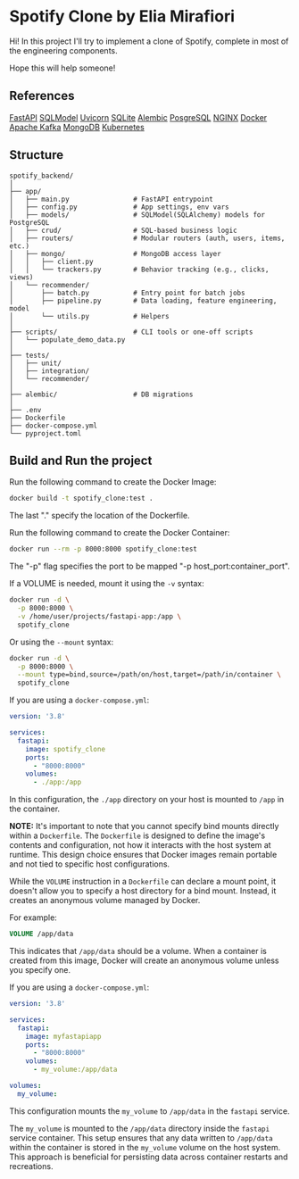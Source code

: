 # Spotify Clone by Elia Mirafiori

Hi! In this project I'll try to implement a clone of Spotify, complete in most of the engineering components.

Hope this will help someone!

## References

[FastAPI](https://fastapi.tiangolo.com/)
[SQLModel](https://sqlmodel.tiangolo.com/)
[Uvicorn](https://www.uvicorn.org/settings/)
[SQLite](https://sqlite.org/index.html)
[Alembic](https://alembic.sqlalchemy.org/en/latest/)
[PosgreSQL](https://www.postgresql.org/)
[NGINX](https://nginx.org/en/#basic_http_features)
[Docker](https://www.docker.com/resources/)
[Apache Kafka](https://kafka.apache.org/)
[MongoDB](https://www.mongodb.com/)
[Kubernetes](https://kubernetes.io/)

## Structure

```text
spotify_backend/
│
├── app/
│   ├── main.py                # FastAPI entrypoint
│   ├── config.py              # App settings, env vars
│   ├── models/                # SQLModel(SQLAlchemy) models for PostgreSQL
│   ├── crud/                  # SQL-based business logic
│   ├── routers/               # Modular routers (auth, users, items, etc.)
│   ├── mongo/                 # MongoDB access layer
│   │   ├── client.py
│   │   └── trackers.py        # Behavior tracking (e.g., clicks, views)
│   └── recommender/
│       ├── batch.py           # Entry point for batch jobs
│       ├── pipeline.py        # Data loading, feature engineering, model
│       └── utils.py           # Helpers
│
├── scripts/                   # CLI tools or one-off scripts
│   └── populate_demo_data.py
│
├── tests/
│   ├── unit/
│   ├── integration/
│   └── recommender/
│
├── alembic/                   # DB migrations
│
├── .env
├── Dockerfile
├── docker-compose.yml
└── pyproject.toml
```

## Build and Run the project

Run the following command to create the Docker Image:

```bash
docker build -t spotify_clone:test .
```

The last "." specify the location of the Dockerfile.

Run the following command to create the Docker Container:

```bash
docker run --rm -p 8000:8000 spotify_clone:test
```

The "-p" flag specifies the port to be mapped "-p host_port:container_port".

If a VOLUME is needed, mount it using the `-v` syntax:

```bash
docker run -d \
  -p 8000:8000 \
  -v /home/user/projects/fastapi-app:/app \
  spotify_clone
```

Or using the `--mount` syntax:

```bash
docker run -d \
  -p 8000:8000 \
  --mount type=bind,source=/path/on/host,target=/path/in/container \
  spotify_clone
```

If you are using a `docker-compose.yml`:

```yaml
version: '3.8'

services:
  fastapi:
    image: spotify_clone
    ports:
      - "8000:8000"
    volumes:
      - ./app:/app
```

In this configuration, the `./app` directory on your host is mounted to `/app` in the container.

**NOTE:**
It's important to note that you cannot specify bind mounts directly within a `Dockerfile`. The `Dockerfile` is designed to define the image's contents and configuration, not how it interacts with the host system at runtime. This design choice ensures that Docker images remain portable and not tied to specific host configurations.

While the `VOLUME` instruction in a `Dockerfile` can declare a mount point, it doesn't allow you to specify a host directory for a bind mount. Instead, it creates an anonymous volume managed by Docker.

For example:

```Dockerfile
VOLUME /app/data
```

This indicates that `/app/data` should be a volume. When a container is created from this image, Docker will create an anonymous volume unless you specify one.

If you are using a `docker-compose.yml`:

```yaml
version: '3.8'

services:
  fastapi:
    image: myfastapiapp
    ports:
      - "8000:8000"
    volumes:
      - my_volume:/app/data

volumes:
  my_volume:
```

This configuration mounts the `my_volume` to `/app/data` in the `fastapi` service.

The `my_volume` is mounted to the `/app/data` directory inside the `fastapi` service container. This setup ensures that any data written to `/app/data` within the container is stored in the `my_volume` volume on the host system. This approach is beneficial for persisting data across container restarts and recreations.
